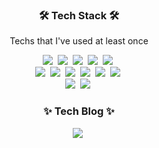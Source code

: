 <h3 align="center">🛠 Tech Stack 🛠</h3>

<p align="center"> Techs that I've used at least once </p>

<p align="center">
  <img src="https://img.shields.io/badge/Java-007396?style=flat-square&logo=Java&logoColor=white"/></a>&nbsp 
  <img src="https://img.shields.io/badge/SpringBoot-6DB33F?style=flat-square&logo=Spring&logoColor=white"/></a>&nbsp
  <img src="https://img.shields.io/badge/MySQL-333664?style=flat-square&logo=mysql&logoColor=white"/></a>&nbsp
  <img src="https://img.shields.io/badge/MyBatis-1572B6?style=flat-square&logo=mybatis&logoColor=white"/></a>&nbsp
  <img src="https://img.shields.io/badge/Redis-DB3552?style=flat-square&logo=redis&logoColor=white"/></a>&nbsp
  <br>
  <img src="https://img.shields.io/badge/Thymeleaf-6DB33F?style=flat-square&logo=Thymeleaf&logoColor=white"/></a>&nbsp
  <img src="https://img.shields.io/badge/Jsp-11B48A?style=flat-square&logo=JSP&logoColor=white"/></a>&nbsp
  <img src="https://img.shields.io/badge/html-333664?style=flat-square&logo=html5&logoColor=white"/></a>&nbsp
  <img src="https://img.shields.io/badge/css-1572B6?style=flat-square&logo=css3&logoColor=white"/></a>&nbsp
  <img src="https://img.shields.io/badge/Javascript-ffb13b?style=flat-square&logo=javascript&logoColor=white"/></a>&nbsp 
  <img src="https://img.shields.io/badge/Jquery-333664?style=flat-square&logo=jquery&logoColor=white"/></a>&nbsp
  <br>
  <img src="https://img.shields.io/badge/Eclipse IDE-005571?style=flat-square&logo=Eclipse IDE&logoColor=white"/></a>&nbsp
  <img src="https://img.shields.io/badge/IntelliJ IDEA-005571?style=flat-square&logo=IntelliJ IDEA&logoColor=white"/></a>&nbsp
  <h3 align="center"> ✨ Tech Blog ✨</h3>
  <p align="center">
  <a href="https://wonuk.tistory.com/"><img src="https://img.shields.io/badge/Tistory-11B48A?style=flat-square&logo=Vimeo&logoColor=white&link=https://wonuk.tistory.com/"/></a>&nbsp
  </p>
</p>
<!---
Hwangwonuk/Hwangwonuk is a ✨ special ✨ repository because its `README.md` (this file) appears on your GitHub profile.
You can click the Preview link to take a look at your changes.
--->
